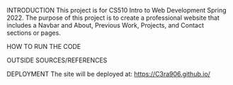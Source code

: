 INTRODUCTION
This project is for CS510 Intro to Web Development Spring 2022.
The purpose of this project is to create a professional website that includes a Navbar and About, Previous Work, Projects, and Contact sections or pages. 

HOW TO RUN THE CODE

OUTSIDE SOURCES/REFERENCES

DEPLOYMENT
The site will be deployed at: https://C3ra906.github.io/
